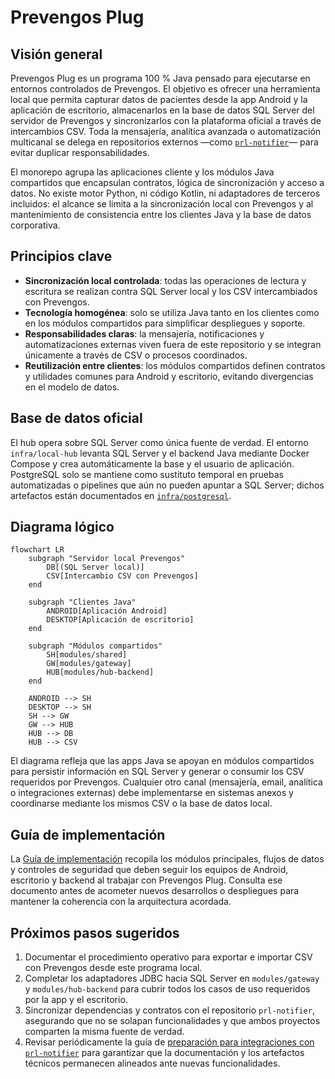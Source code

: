 # Prevengos Plug

## Visión general
Prevengos Plug es un programa 100 % Java pensado para ejecutarse en entornos controlados de Prevengos. El objetivo es ofrecer una herramienta local que permita capturar datos de pacientes desde la app Android y la aplicación de escritorio, almacenarlos en la base de datos SQL Server del servidor de Prevengos y sincronizarlos con la plataforma oficial a través de intercambios CSV. Toda la mensajería, analítica avanzada o automatización multicanal se delega en repositorios externos —como [`prl-notifier`](https://github.com/prevengos/prl-notifier)— para evitar duplicar responsabilidades.

El monorepo agrupa las aplicaciones cliente y los módulos Java compartidos que encapsulan contratos, lógica de sincronización y acceso a datos. No existe motor Python, ni código Kotlin, ni adaptadores de terceros incluidos: el alcance se limita a la sincronización local con Prevengos y al mantenimiento de consistencia entre los clientes Java y la base de datos corporativa.

## Principios clave
- **Sincronización local controlada**: todas las operaciones de lectura y escritura se realizan contra SQL Server local y los CSV intercambiados con Prevengos.
- **Tecnología homogénea**: solo se utiliza Java tanto en los clientes como en los módulos compartidos para simplificar despliegues y soporte.
- **Responsabilidades claras**: la mensajería, notificaciones y automatizaciones externas viven fuera de este repositorio y se integran únicamente a través de CSV o procesos coordinados.
- **Reutilización entre clientes**: los módulos compartidos definen contratos y utilidades comunes para Android y escritorio, evitando divergencias en el modelo de datos.

## Base de datos oficial

El hub opera sobre SQL Server como única fuente de verdad. El entorno
`infra/local-hub` levanta SQL Server y el backend Java mediante Docker Compose y
crea automáticamente la base y el usuario de aplicación. PostgreSQL solo se
mantiene como sustituto temporal en pruebas automatizadas o pipelines que aún no
pueden apuntar a SQL Server; dichos artefactos están documentados en
[`infra/postgresql`](infra/postgresql/README.md).

## Diagrama lógico
```mermaid
flowchart LR
    subgraph "Servidor local Prevengos"
        DB[(SQL Server local)]
        CSV[Intercambio CSV con Prevengos]
    end

    subgraph "Clientes Java"
        ANDROID[Aplicación Android]
        DESKTOP[Aplicación de escritorio]
    end

    subgraph "Módulos compartidos"
        SH[modules/shared]
        GW[modules/gateway]
        HUB[modules/hub-backend]
    end

    ANDROID --> SH
    DESKTOP --> SH
    SH --> GW
    GW --> HUB
    HUB --> DB
    HUB --> CSV
```

El diagrama refleja que las apps Java se apoyan en módulos compartidos para persistir información en SQL Server y generar o consumir los CSV requeridos por Prevengos. Cualquier otro canal (mensajería, email, analítica o integraciones externas) debe implementarse en sistemas anexos y coordinarse mediante los mismos CSV o la base de datos local.

## Guía de implementación

La [Guía de implementación](docs/guia-de-implementacion.md) recopila los módulos principales, flujos de datos y controles de seguridad que deben seguir los equipos de Android, escritorio y backend al trabajar con Prevengos Plug. Consulta ese documento antes de acometer nuevos desarrollos o despliegues para mantener la coherencia con la arquitectura acordada.

## Próximos pasos sugeridos
1. Documentar el procedimiento operativo para exportar e importar CSV con Prevengos desde este programa local.
2. Completar los adaptadores JDBC hacia SQL Server en `modules/gateway` y `modules/hub-backend` para cubrir todos los casos de uso requeridos por la app y el escritorio.
3. Sincronizar dependencias y contratos con el repositorio `prl-notifier`, asegurando que no se solapan funcionalidades y que ambos proyectos comparten la misma fuente de verdad.
4. Revisar periódicamente la guía de [preparación para integraciones con `prl-notifier`](docs/integrations/prl-notifier-readiness.md) para garantizar que la documentación y los artefactos técnicos permanecen alineados ante nuevas funcionalidades.
